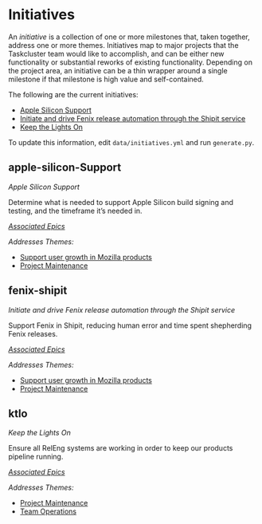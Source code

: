 # Initiatives

An _initiative_ is a collection of one or more milestones that, taken together, address one or more themes. Initiatives map to major projects that the Taskcluster team would like to accomplish, and can be either new functionality or substantial reworks of existing functionality. Depending on the project area, an initiative can be a thin wrapper around a single milestone if that milestone is high value and self-contained.

The following are the current initiatives:

* [Apple Silicon Support](#apple-silicon-Support)
* [Initiate and drive Fenix release automation through the Shipit service](#fenix-shipit)
* [Keep the Lights On](#ktlo)

To update this information, edit `data/initiatives.yml` and run `generate.py`.

## apple-silicon-Support
*Apple Silicon Support*

Determine what is needed to support Apple Silicon build signing and testing, and the timeframe it’s needed in.

[*Associated Epics*](https://github.com/taskcluster/scrum/issues?q=is%3Aissue+is%3Aopen+label%3Ainitiative%3Aapple-silicon-Support)

*Addresses Themes:*

* [Support user growth in Mozilla products](./themes.md#user-growth)
* [Project Maintenance](./themes.md#maintenance)


## fenix-shipit
*Initiate and drive Fenix release automation through the Shipit service*

Support Fenix in Shipit, reducing human error and time spent shepherding Fenix releases.

[*Associated Epics*](https://github.com/taskcluster/scrum/issues?q=is%3Aissue+is%3Aopen+label%3Ainitiative%3Afenix-shipit)

*Addresses Themes:*

* [Support user growth in Mozilla products](./themes.md#user-growth)
* [Project Maintenance](./themes.md#maintenance)


## ktlo
*Keep the Lights On*

Ensure all RelEng systems are working in order to keep our products pipeline running.

[*Associated Epics*](https://github.com/taskcluster/scrum/issues?q=is%3Aissue+is%3Aopen+label%3Ainitiative%3Aktlo)

*Addresses Themes:*

* [Project Maintenance](./themes.md#maintenance)
* [Team Operations](./themes.md#operations)

